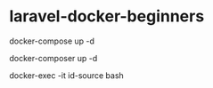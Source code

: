 # laravel-docker-beginners
docker-compose up -d

docker-composer up -d

docker-exec -it id-source bash
